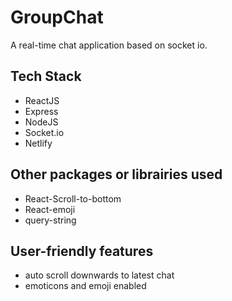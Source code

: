 # GroupChat

A real-time chat application based on socket io.

## Tech Stack

- ReactJS
- Express
- NodeJS
- Socket.io
- Netlify

## Other packages or librairies used

- React-Scroll-to-bottom
- React-emoji
- query-string

## User-friendly features

- auto scroll downwards to latest chat
- emoticons and emoji enabled
